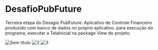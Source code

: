 # DesafioPubFuture
Terceira etapa do Desagio PubFuture:
Aplicativo de Controle Financeiro
produzido com banco de dados no próprio aplicativo. 
para execução do programa, executar a TelaInicial na package View do projeto;

![Sem título](https://user-images.githubusercontent.com/75279678/149683150-8094b11a-8f7d-4676-b5bc-43b538c537c2.png)
![2](https://user-images.githubusercontent.com/75279678/149683165-37140da8-afef-4d2b-91a1-248a62b3542b.png)
![3](https://user-images.githubusercontent.com/75279678/149683166-60c7c2c0-a718-4a1c-87f3-14b553e78622.png)
